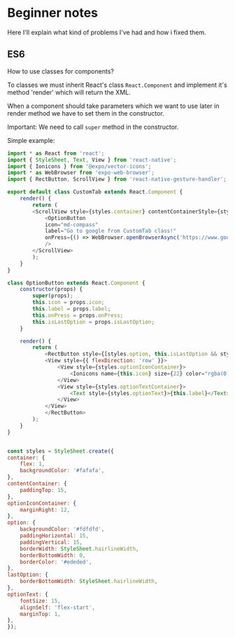 # Beginner notes

Here I'll explain what kind of problems I've had and how i fixed them.

## ES6

How to use classes for components?

To classes we must inherit React's class `React.Component` and implement it's method 'render' which will return the XML.

When a component should take parameters which we want to use later in render method we have to set them in the constructor.

Important: We need to call `super` method in the constructor.

Simple example:

```javascript
import * as React from 'react';
import { StyleSheet, Text, View } from 'react-native';
import { Ionicons } from '@expo/vector-icons';
import * as WebBrowser from 'expo-web-browser';
import { RectButton, ScrollView } from 'react-native-gesture-handler';

export default class CustomTab extends React.Component {
    render() {
        return (
        <ScrollView style={styles.container} contentContainerStyle={styles.contentContainer}>
            <OptionButton
            icon="md-compass"
            label="Go to google from CustomTab class!"
            onPress={() => WebBrowser.openBrowserAsync('https://www.google.com')}
            />
        </ScrollView>
        );
    }
}

class OptionButton extends React.Component {
    constructor(props) {
        super(props);
        this.icon = props.icon;
        this.label = props.label;
        this.onPress = props.onPress;
        this.isLastOption = props.isLastOption;
    }

    render() {
        return (
            <RectButton style={[styles.option, this.isLastOption && styles.lastOption]} onPress={this.onPress}>
            <View style={{ flexDirection: 'row' }}>
                <View style={styles.optionIconContainer}>
                    <Ionicons name={this.icon} size={22} color="rgba(0,0,0,0.5)" />
                </View>
                <View style={styles.optionTextContainer}>
                    <Text style={styles.optionText}>{this.label}</Text>
                </View>
            </View>
            </RectButton>
        );
    }
}


const styles = StyleSheet.create({
container: {
    flex: 1,
    backgroundColor: '#fafafa',
},
contentContainer: {
    paddingTop: 15,
},
optionIconContainer: {
    marginRight: 12,
},
option: {
    backgroundColor: '#fdfdfd',
    paddingHorizontal: 15,
    paddingVertical: 15,
    borderWidth: StyleSheet.hairlineWidth,
    borderBottomWidth: 0,
    borderColor: '#ededed',
},
lastOption: {
    borderBottomWidth: StyleSheet.hairlineWidth,
},
optionText: {
    fontSize: 15,
    alignSelf: 'flex-start',
    marginTop: 1,
},
});
```
